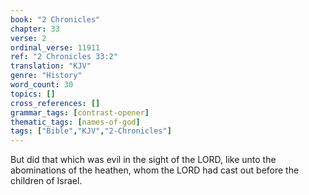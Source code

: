 ```yaml
---
book: "2 Chronicles"
chapter: 33
verse: 2
ordinal_verse: 11911
ref: "2 Chronicles 33:2"
translation: "KJV"
genre: "History"
word_count: 30
topics: []
cross_references: []
grammar_tags: [contrast-opener]
thematic_tags: [names-of-god]
tags: ["Bible","KJV","2-Chronicles"]
---
```

But did that which was evil in the sight of the LORD, like unto the abominations of the heathen, whom the LORD had cast out before the children of Israel.
